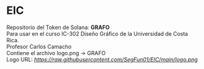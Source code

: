 # EIC
Repositorio del Token de Solana: <b>GRAFO</b><br>
Para usar en el curso IC-302 Diseño Gráfico de la Universidad de Costa Rica.<br>
Profesor Carlos Camacho<br>
Contiene el archivo logo.png -> GRAFO<br>
Logo URL: <i>https://raw.githubusercontent.com/SegFun01/EIC/main/logo.png</i>
